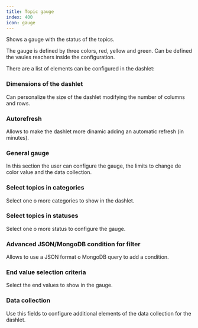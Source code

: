 ```yaml
---
title: Topic gauge
index: 400
icon: gauge
---
```


Shows a gauge with the status of the topics.

The gauge is defined by three colors, red, yellow and green. Can be defined the vaules reachers inside the configuration.

There are a list of elements can be configured in the dashlet:


### Dimensions of the dashlet

Can personalize the size of the dashlet modifying the number of columns and rows.


### Autorefresh

Allows to make the dashlet more dinamic adding an automatic refresh (in minutes).


### General gauge

In this section the user can configure the gauge, the limits to change de color value and the data collection.



### Select topics in categories

Select one o more categories to show in the dashlet.



### Select topics in statuses

Select one o more status to configure the gauge.



### Advanced JSON/MongoDB condition for filter

Allows to use a JSON format o MongoDB query to add a condition.



### End value selection criteria

Select the end values to show in the gauge.


### Data collection

Use this fields to configure additional elements of the data collection for the dashlet.